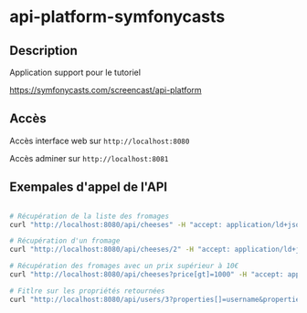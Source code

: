 # api-platform-symfonycasts

## Description 

Application support pour le tutoriel 

https://symfonycasts.com/screencast/api-platform

## Accès

Accès interface web sur `http://localhost:8080`

Accès adminer sur `http://localhost:8081`

## Exempales d'appel de l'API

```bash

# Récupération de la liste des fromages
curl "http://localhost:8080/api/cheeses" -H "accept: application/ld+json" | jq

# Récupération d'un fromage
curl "http://localhost:8080/api/cheeses/2" -H "accept: application/ld+json" | jq

# Récupération des fromages avec un prix supérieur à 10€
curl "http://localhost:8080/api/cheeses?price[gt]=1000" -H "accept: application/ld+json" | jq

# Fitlre sur les propriétés retournées
curl "http://localhost:8080/api/users/3?properties[]=username&properties[cheeseListings][]=title" -H "accept: application/ld+json" | jq
```
